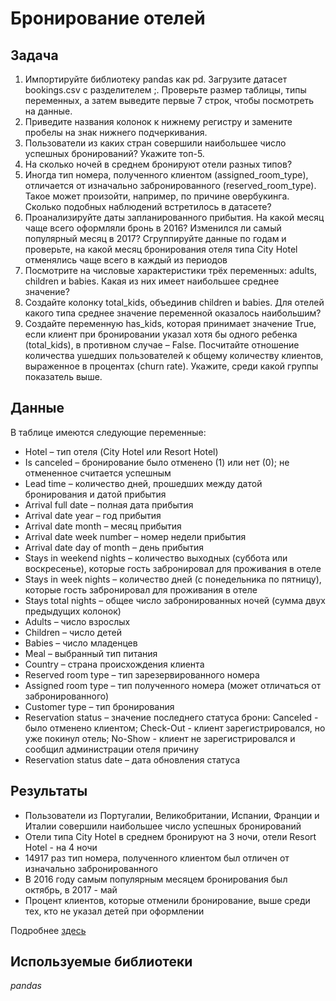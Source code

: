 # Бронирование отелей

## Задача

1. Импортируйте библиотеку pandas как pd. Загрузите датасет bookings.csv с разделителем ;. Проверьте размер таблицы, типы переменных, а затем выведите первые 7 строк, чтобы посмотреть на данные. 
2. Приведите названия колонок к нижнему регистру и замените пробелы на знак нижнего подчеркивания.
3. Пользователи из каких стран совершили наибольшее число успешных бронирований? Укажите топ-5.
4. На сколько ночей в среднем бронируют отели разных типов?
5. Иногда тип номера, полученного клиентом (assigned_room_type), отличается от изначально забронированного (reserved_room_type). Такое может произойти, например, по причине овербукинга. Сколько подобных наблюдений встретилось в датасете?
6. Проанализируйте даты запланированного прибытия. На какой месяц чаще всего оформляли бронь в 2016? Изменился ли самый популярный месяц в 2017? Сгруппируйте данные по годам и проверьте, на какой месяц бронирования отеля типа City Hotel отменялись чаще всего в каждый из периодов
7. Посмотрите на числовые характеристики трёх переменных: adults, children и babies. Какая из них имеет наибольшее среднее значение?
8. Создайте колонку total_kids, объединив children и babies. Для отелей какого типа среднее значение переменной оказалось наибольшим?
9. Создайте переменную has_kids, которая принимает значение True, если клиент при бронировании указал хотя бы одного ребенка (total_kids), в противном случае – False. Посчитайте отношение количества ушедших пользователей к общему количеству клиентов, выраженное в процентах (churn rate). Укажите, среди какой группы показатель выше.

## Данные

В таблице имеются следующие переменные:

- Hotel – тип отеля (City Hotel или Resort Hotel)  
- Is canceled – бронирование было отменено (1) или нет (0); не отмененное считается успешным
- Lead time – количество дней, прошедших между датой бронирования и датой прибытия  
- Arrival full date – полная дата прибытия
- Arrival date year – год прибытия  
- Arrival date month – месяц прибытия  
- Arrival date week number – номер недели прибытия
- Arrival date day of month – день прибытия
- Stays in weekend nights – количество выходных (суббота или воскресенье), которые гость забронировал для проживания в отеле
- Stays in week nights – количество дней (с понедельника по пятницу), которые гость забронировал для проживания в отеле
- Stays total nights – общее число забронированных ночей (сумма двух предыдущих колонок)
- Adults – число взрослых
- Children – число детей
- Babies – число младенцев 
- Meal – выбранный тип питания
- Country – страна происхождения клиента
- Reserved room type – тип зарезервированного номера
- Assigned room type – тип полученного номера (может отличаться от забронированного)
- Customer type – тип бронирования
- Reservation status – значение последнего статуса брони: Canceled - было отменено клиентом; Check-Out - клиент зарегистрировался, но уже покинул отель; No-Show - клиент не зарегистрировался и сообщил администрации отеля причину
- Reservation status date – дата обновления статуса

## Результаты  

- Пользователи из Португалии, Великобритании, Испании, Франции и Италии совершили наибольшее число успешных бронирований
- Отели типа City Hotel в среднем бронируют на 3 ночи, отели Resort Hotel - на 4 ночи
- 14917 раз тип номера, полученного клиентом был отличен от изначально забронированного
- В 2016 году самым популярным месяцем бронирования был октябрь, в 2017 - май
- Процент клиентов, которые отменили бронирование, выше среди тех, кто не указал детей при оформлении  

Подробнее [здесь](bookings.ipynb)

## Используемые библиотеки

*pandas*
